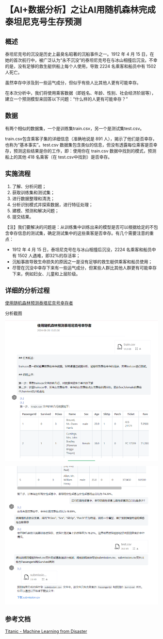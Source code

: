 # 【AI+数据分析】之让AI用随机森林完成泰坦尼克号生存预测

## 概述

泰坦尼克号的沉没是历史上最臭名昭著的沉船事件之一。1912 年 4 月 15 日，在她的首次航行中，被广泛认为“永不沉没”的泰坦尼克号在与冰山相撞后沉没。不幸的是，没有足够的救生艇供船上每个人使用，导致 2224 名乘客和船员中有 1502 人死亡。

虽然幸存中涉及到一些运气成分，但似乎有些人比其他人更有可能幸存。

在本次分析中，我们将使用乘客数据（即姓名、年龄、性别、社会经济阶层等），建立一个预测模型来回答以下问题：“什么样的人更有可能幸存？”

## 数据

有两个相似的数据集，一个是训练集train.csv，另一个是测试集test.csv。

train.csv包含乘客子集的详细信息（准确地说是 891 人），揭示了他们是否幸存，也称为“基本事实”。test.csv 数据集包含类似的信息，但没有透露每位乘客是否幸存，预测这些结果是你的工作，即：使用你在 train.csv 数据中找到的模式，预测船上的其他 418 名乘客（在 test.csv中找到）是否幸存。

## 实施流程

1. 了解、分析问题；
1. 获取训练集和测试集；
1. 进行数据整理和清洗；
1. 分析识别模式并探索数据，进行特征处理；
1. 建模、预测和解决问题；
1. 提交结果。

【注】我们要解决的问题是：从训练集中训练出来的模型是否可以根据给定的不包含幸存信息的测试集，确定测试集中的这些乘客是否幸存。有几个需要注意的重点：

- 1912 年 4 月 15 日，泰坦尼克号在与冰山相撞后沉没，2224 名乘客和船员中有 1502 人遇难，即32%的存活率；
- 沉船事故导致生命损失的原因之一是没有足够的救生艇供乘客和船员使用；
- 尽管在沉没中幸存下来有一些运气成分，但某些人群比其他人群更有可能幸存下来，例如妇女、儿童和上层阶级。

## 详细的分析过程

  [使用随机森林预测泰塔尼克号幸存者](https://www.openai36.com/share/f4b5d7d1-6c38-4898-b1b6-71d8fd8e57f8)

  分析截图

  ![titanic](./image/titanic1.png)

  ![titanic](./image/titanic2.png)

## 参考文档

  [Titanic - Machine Learning from Disaster](https://www.kaggle.com/competitions/titanic)